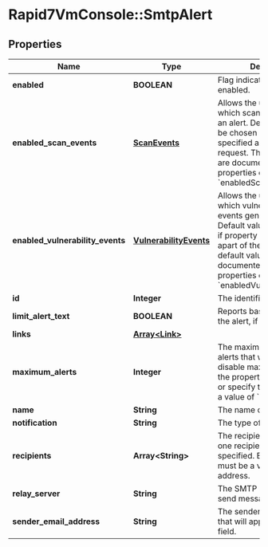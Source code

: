 # Rapid7VmConsole::SmtpAlert

## Properties
Name | Type | Description | Notes
------------ | ------------- | ------------- | -------------
**enabled** | **BOOLEAN** | Flag indicating the alert is enabled. | 
**enabled_scan_events** | [**ScanEvents**](ScanEvents.md) | Allows the user to specify which scan events generate an alert. Default values will be chosen if property is not specified as apart of the request. The default values are documented in the properties of &#x60;enabledScanEvents&#x60;. | [optional] 
**enabled_vulnerability_events** | [**VulnerabilityEvents**](VulnerabilityEvents.md) | Allows the user to specify which vulnerability result events generate an alert. Default values will be chosen if property is not specified as apart of the request. The default values are documented in the properties of &#x60;enabledVulnerabilityEvents&#x60;. | [optional] 
**id** | **Integer** | The identifier of the alert. | [optional] 
**limit_alert_text** | **BOOLEAN** | Reports basic information in the alert, if enabled. | [optional] 
**links** | [**Array&lt;Link&gt;**](Link.md) |  | [optional] 
**maximum_alerts** | **Integer** | The maximum number of alerts that will be issued. To disable maximum alerts, omit the property in the request or specify the property with a value of &#x60;null&#x60;. | [optional] 
**name** | **String** | The name of the alert. | 
**notification** | **String** | The type of alert. | 
**recipients** | **Array&lt;String&gt;** | The recipient list. At least one recipient must be specified. Each recipient must be a valid e-mail address. | 
**relay_server** | **String** | The SMTP server/relay to send messages through. | 
**sender_email_address** | **String** | The sender e-mail address that will appear in the from field. | [optional] 


